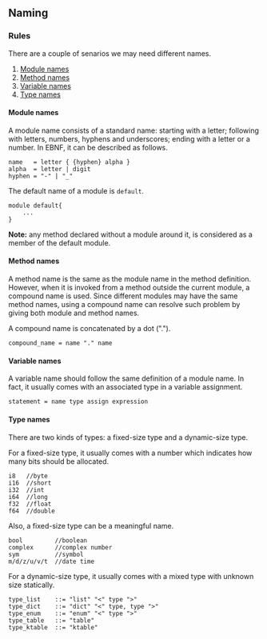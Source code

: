 ## Naming

### Rules

There are a couple of senarios we may need different names.

1. [Module names](#module)
1. [Method names](#method)
1. [Variable names](#variable)
1. [Type names](#type)

#### <p id="module">Module names</p>

A module name consists of a standard name: starting with a letter; following
with letters, numbers, hyphens and underscores; ending with a letter or a
number. In EBNF, it can be described as follows.

```
name   = letter { {hyphen} alpha }
alpha  = letter | digit
hyphen = "-" | "_"
```

The default name of a module is `default`.

```
module default{
    ...
}
```

**Note:** any method declared without a module around it, is considered as a
member of the default module.

#### <p id="method">Method names</p>

A method name is the same as the module name in the method definition.
However, when it is invoked from a method outside the current module, a
compound name is used.  Since different modules may have the same method
names, using a compound name can resolve such problem by giving both module
and method names.

A compound name is concatenated by a dot (".").

```
compound_name = name "." name
```

#### <p id="variable">Variable names</p>

A variable name should follow the same definition of a module name.  In fact, it usually comes with an associated type in a variable assignment.

```
statement = name type assign expression
```

#### <p id="type">Type names</p>

There are two kinds of types: a fixed-size type and a dynamic-size type.

For a fixed-size type, it usually comes with a number which indicates how many bits should be allocated.

```
i8   //byte
i16  //short
i32  //int
i64  //long
f32  //float
f64  //double
```

Also, a fixed-size type can be a meaningful name.

```
bool         //boolean
complex      //complex number
sym          //symbol
m/d/z/u/v/t  //date time
```

For a dynamic-size type, it usually comes with a mixed type with unknown size statically.

```
type_list    ::= "list" "<" type ">"
type_dict    ::= "dict" "<" type, type ">"
type_enum    ::= "enum" "<" type ">"
type_table   ::= "table"
type_ktable  ::= "ktable"
```

